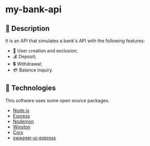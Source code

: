 # my-bank-api

## 📙 Description
It is an API that simulates a bank's API with the following features:

- 👤 User creation and exclusion;
- 💰 Deposit;
- 💲 Withdrawal;
- 💳 Balance inquiry. 

## 🚀 Technologies
This software uses some open source packages.

- [Node.js](https://nodejs.org/)
- [Express](https://github.com/expressjs/express)
- [Nodemon](https://github.com/remy/nodemon)
- [Winston](https://github.com/winstonjs/winston)
- [Cors](https://github.com/expressjs/cors)
- [swagger-ui-express](https://github.com/scottie1984/swagger-ui-express)
